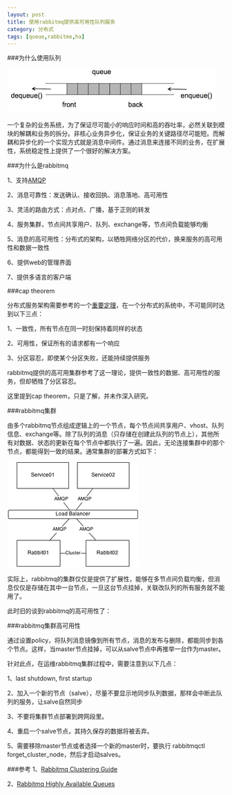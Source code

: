 ```yaml
---
layout: post
title: 使用rabbitmq提供高可用性队列服务
category: 分布式
tags: [queue,rabbitme,ha]
---
```


###为什么使用队列

![queue](/assets/images/queue.jpeg)

一个复杂的业务系统，为了保证尽可能小的响应时间和高的吞吐率，必然关联到模块的解耦和业务的拆分。非核心业务异步化，保证业务的关键路径尽可能短。而解耦和异步化的一个实现方式就是消息中间件。通过消息来连接不同的业务，在扩展性，系统稳定性上提供了一个很好的解决方案。

###为什么是rabbitmq

1、支持[AMQP](http://en.wikipedia.org/wiki/Advanced_Message_Queuing_Protocol)

2、消息可靠性：发送确认、接收回执、消息落地、高可用性

3、灵活的路由方式：点对点、广播，基于正则的转发

4、服务集群，节点间共享用户、队列、exchange等，节点间负载能够均衡

5、消息的高可用性：分布式的架构，以牺牲网络分区的代价，换来服务的高可用性和数据一致性

6、提供web的管理界面

7、提供多语言的客户端

###cap theorem

分布式服务架构需要参考的一个[重要定理](http://en.wikipedia.org/wiki/CAP_theorem)，在一个分布式的系统中，不可能同时达到以下三点：

1、一致性，所有节点在同一时刻保持着同样的状态

2、可用性，保证所有的请求都有一个响应

3、分区容忍，即使某个分区失败，还能持续提供服务

rabbitmq提供的高可用集群参考了这一理论，提供一致性的数据、高可用性的服务，但却牺牲了分区容忍。

这里提到cap theorem，只是了解，并未作深入研究。

###rabbitmq集群

由多个rabbitmq节点组成逻辑上的一个节点，每个节点间共享用户、vhost、队列信息、exchange等。除了队列的消息（只存储在创建此队列的节点上），其他所有对数据、状态的更新在每个节点中都执行了一遍。因此，无论连接集群中的那个节点，都能得到一致的结果。通常集群的部署方式如下：

![rabbitmq_ha](/assets/images/rabbitmq_ha.png)

实际上，rabbitmq的集群仅仅是提供了扩展性，能够在多节点间负载均衡，但消息仅仅是存储在其中一台节点，一旦这台节点挂掉，关联改队列的所有服务就不能用了。

此时旧的谈到rabbitmq的高可用性了：


###rabbitmq集群高可用性

通过设置policy，将队列消息镜像到所有节点，消息的发布与删除，都能同步到各个节点。这样，当master节点挂掉，可以从salve节点中再推举一台作为master。

针对此点，在运维rabbitmq集群过程中，需要注意到以下几点：

1、last shutdown, first startup

2、加入一个新的节点（salve），尽量不要显示地同步队列数据，那样会中断此队列的服务，让salve自然同步

3、不要将集群节点部署到跨网段里。

4、重启一个salve节点，其持久保存的数据将被丢弃。

5、需要移除master节点或者选择一个新的master时，要执行 rabbitmqctl forget_cluster_node，然后才启动salves。

###参考
1、[Rabbitmq Clustering Guide](https://www.rabbitmq.com/clustering.html)

2、[Rabbitmq Highly Available Queues](http://www.rabbitmq.com/ha.html)







